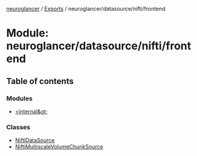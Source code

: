 [neuroglancer](../README.md) / [Exports](../modules.md) / neuroglancer/datasource/nifti/frontend

# Module: neuroglancer/datasource/nifti/frontend

## Table of contents

### Modules

- [&lt;internal\&gt;](neuroglancer_datasource_nifti_frontend._internal_.md)

### Classes

- [NiftiDataSource](../classes/neuroglancer_datasource_nifti_frontend.NiftiDataSource.md)
- [NiftiMultiscaleVolumeChunkSource](../classes/neuroglancer_datasource_nifti_frontend.NiftiMultiscaleVolumeChunkSource.md)
